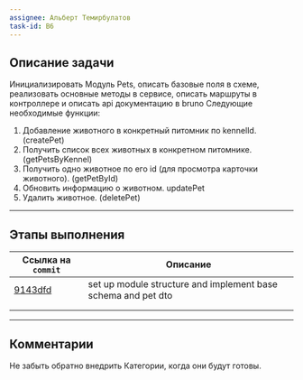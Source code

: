 ```yaml
---
assignee: Альберт Темирбулатов
task-id: B6
---
```

## **Описание задачи**

Инициализировать Модуль Pets, описать базовые поля в схеме,  реализовать основные методы в сервисе, описать маршруты в контроллере и описать api документацию в bruno
Следующие необходимые функции:
1) Добавление животного в конкретный питомник по kennelId. (createPet)
2) Получить список всех животных в конкретном питомнике. (getPetsByKennel)
3) Получить одно животное по его id (для просмотра карточки животного). (getPetById)
4) Обновить информацию о животном. updatePet
5) Удалить животное. (deletePet)

---
## **Этапы выполнения**

| Ссылка на `commit`                                                                                   | Описание                                                      |
| ---------------------------------------------------------------------------------------------------- | ------------------------------------------------------------- |
| [9143dfd](https://github.com/iamfromhe1l/pet-market/commit/9143dfdaa508b21f4888af9cca782e2b54ca61cb) | set up module structure and implement base schema and pet dto |
|                                                                                                      |                                                               |
|                                                                                                      |                                                               |

---
## **Комментарии**

Не забыть обратно внедрить Категории, когда они будут готовы.